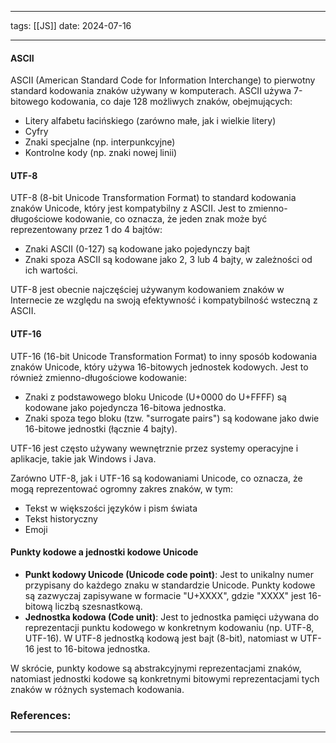 
--- 
tags: [[JS]]
date: 2024-07-16

---
#### ASCII

ASCII (American Standard Code for Information Interchange) to pierwotny standard kodowania znaków używany w komputerach. ASCII używa 7-bitowego kodowania, co daje 128 możliwych znaków, obejmujących:

- Litery alfabetu łacińskiego (zarówno małe, jak i wielkie litery)
- Cyfry
- Znaki specjalne (np. interpunkcyjne)
- Kontrolne kody (np. znaki nowej linii)

#### UTF-8

UTF-8 (8-bit Unicode Transformation Format) to standard kodowania znaków Unicode, który jest kompatybilny z ASCII. Jest to zmienno-długościowe kodowanie, co oznacza, że jeden znak może być reprezentowany przez 1 do 4 bajtów:

- Znaki ASCII (0-127) są kodowane jako pojedynczy bajt
- Znaki spoza ASCII są kodowane jako 2, 3 lub 4 bajty, w zależności od ich wartości.

UTF-8 jest obecnie najczęściej używanym kodowaniem znaków w Internecie ze względu na swoją efektywność i kompatybilność wsteczną z ASCII.

#### UTF-16

UTF-16 (16-bit Unicode Transformation Format) to inny sposób kodowania znaków Unicode, który używa 16-bitowych jednostek kodowych. Jest to również zmienno-długościowe kodowanie:

- Znaki z podstawowego bloku Unicode (U+0000 do U+FFFF) są kodowane jako pojedyncza 16-bitowa jednostka.
- Znaki spoza tego bloku (tzw. "surrogate pairs") są kodowane jako dwie 16-bitowe jednostki (łącznie 4 bajty).

UTF-16 jest często używany wewnętrznie przez systemy operacyjne i aplikacje, takie jak Windows i Java.



Zarówno UTF-8, jak i UTF-16 są kodowaniami Unicode, co oznacza, że ​​mogą reprezentować ogromny zakres znaków, w tym:

- Tekst w większości języków i pism świata
- Tekst historyczny
- Emoji

#### Punkty kodowe a jednostki kodowe Unicode

- **Punkt kodowy Unicode (Unicode code point)**: Jest to unikalny numer przypisany do każdego znaku w standardzie Unicode. Punkty kodowe są zazwyczaj zapisywane w formacie "U+XXXX", gdzie "XXXX" jest 16-bitową liczbą szesnastkową.
- **Jednostka kodowa (Code unit)**: Jest to jednostka pamięci używana do reprezentacji punktu kodowego w konkretnym kodowaniu (np. UTF-8, UTF-16). W UTF-8 jednostką kodową jest bajt (8-bit), natomiast w UTF-16 jest to 16-bitowa jednostka.

W skrócie, punkty kodowe są abstrakcyjnymi reprezentacjami znaków, natomiast jednostki kodowe są konkretnymi bitowymi reprezentacjami tych znaków w różnych systemach kodowania.



### References:


---




